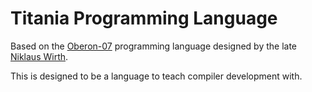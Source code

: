 # Titania Programming Language

Based on the [Oberon-07](https://people.inf.ethz.ch/wirth/Oberon/Oberon07.Report.pdf) programming language designed by the late [Niklaus Wirth](https://en.wikipedia.org/wiki/Niklaus_Wirth).

This is designed to be a language to teach compiler development with.